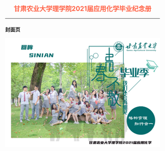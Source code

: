 ## <div align='center' ><font color='#FF6347'>甘肃农业大学理学院2021届应用化学毕业纪念册</font></div>
---------
### 封面页
![1](./img/fengmian.jpg)
